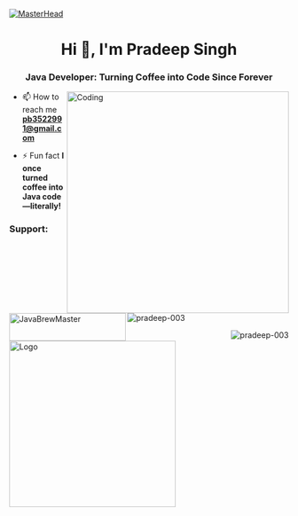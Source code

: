 [![MasterHead](https://mir-s3-cdn-cf.behance.net/project_modules/max_1200/54b6c068097599.5b50bca476b9b.gif)](https://pradeep-003.io)

<h1 align="center">Hi 👋, I'm Pradeep Singh</h1>
<h3 align="center">Java Developer: Turning Coffee into Code Since Forever</h3>

<img align="right" alt="Coding" width="400" src="https://media4.giphy.com/media/v1.Y2lkPTc5MGI3NjExMG9oYmd1cTJ1dzFmeXJwaXh3dHd0ZXdweHZvem5iY2E4YmFpeHltMyZlcD12MV9pbnRlcm5hbF9naWZfYnlfaWQmY3Q9Zw/RbDKaczqWovIugyJmW/giphy.gif">

- 📫 How to reach me **pb3522991@gmail.com**

- ⚡ Fun fact **I once turned coffee into Java code—literally!**

<h3 align="left">Support:</h3>
<p><a href="https://www.buymeacoffee.com/JavaBrewMaster"> <img align="left" src="https://cdn.buymeacoffee.com/buttons/v2/default-yellow.png" height="50" width="210" alt="JavaBrewMaster" /></a></p><br><br>
<br>
<p><img align="center" src="https://github-readme-stats.vercel.app/api/top-langs?username=pradeep-003&show_icons=true&locale=en&layout=compact" alt="pradeep-003" /></p>

<p><img align="right" src="https://github-readme-streak-stats.herokuapp.com/?user=pradeep-003&" alt="pradeep-003" /></p>


<img align="left" class="logo" src="https://media.licdn.com/dms/image/D4D22AQECDJx04fX84g/feedshare-shrink_2048_1536/0/1687210352510?e=2147483647&v=beta&t=NDbj7ISv_ULUYoLfvR5VK_LF9eAD6xc57pOyZt6CKWQ" alt="Logo" width="300" length="100">

      
